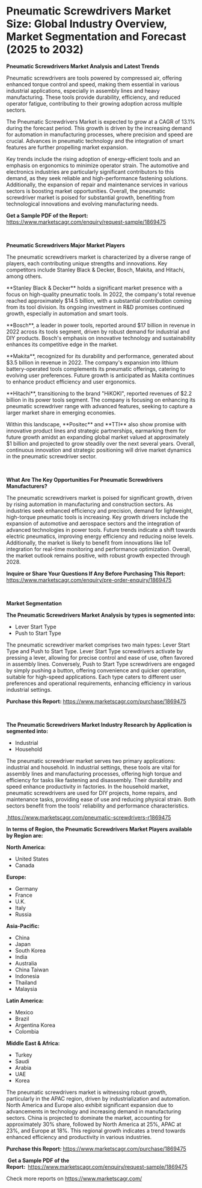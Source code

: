 <p><h1>Pneumatic Screwdrivers Market Size: Global Industry Overview, Market Segmentation and Forecast (2025 to 2032)</h1></p><p><strong>Pneumatic Screwdrivers Market Analysis and Latest Trends</strong></p>
<p><p>Pneumatic screwdrivers are tools powered by compressed air, offering enhanced torque control and speed, making them essential in various industrial applications, especially in assembly lines and heavy manufacturing. These tools provide durability, efficiency, and reduced operator fatigue, contributing to their growing adoption across multiple sectors.</p><p>The Pneumatic Screwdrivers Market is expected to grow at a CAGR of 13.1% during the forecast period. This growth is driven by the increasing demand for automation in manufacturing processes, where precision and speed are crucial. Advances in pneumatic technology and the integration of smart features are further propelling market expansion. </p><p>Key trends include the rising adoption of energy-efficient tools and an emphasis on ergonomics to minimize operator strain. The automotive and electronics industries are particularly significant contributors to this demand, as they seek reliable and high-performance fastening solutions. Additionally, the expansion of repair and maintenance services in various sectors is boosting market opportunities. Overall, the pneumatic screwdriver market is poised for substantial growth, benefiting from technological innovations and evolving manufacturing needs.</p></p>
<p><strong>Get a Sample PDF of the Report:&nbsp;</strong> <a href="https://www.marketscagr.com/enquiry/request-sample/1869475?utm_campaign=3115&utm_medium=2&utm_source=Github&utm_content=ia&utm_term=08042025&utm_id=pneumatic-screwdrivers">https://www.marketscagr.com/enquiry/request-sample/1869475</a></p>
<p>&nbsp;</p>
<p><strong>Pneumatic Screwdrivers Major Market Players</strong></p>
<p><p>The pneumatic screwdrivers market is characterized by a diverse range of players, each contributing unique strengths and innovations. Key competitors include Stanley Black & Decker, Bosch, Makita, and Hitachi, among others.</p><p>**Stanley Black & Decker** holds a significant market presence with a focus on high-quality pneumatic tools. In 2022, the company's total revenue reached approximately $14.5 billion, with a substantial contribution coming from its tool division. Its ongoing investment in R&D promises continued growth, especially in automation and smart tools.</p><p>**Bosch**, a leader in power tools, reported around $17 billion in revenue in 2022 across its tools segment, driven by robust demand for industrial and DIY products. Bosch's emphasis on innovative technology and sustainability enhances its competitive edge in the market.</p><p>**Makita**, recognized for its durability and performance, generated about $3.5 billion in revenue in 2022. The company's expansion into lithium battery-operated tools complements its pneumatic offerings, catering to evolving user preferences. Future growth is anticipated as Makita continues to enhance product efficiency and user ergonomics.</p><p>**Hitachi**, transitioning to the brand "HiKOKI", reported revenues of $2.2 billion in its power tools segment. The company is focusing on enhancing its pneumatic screwdriver range with advanced features, seeking to capture a larger market share in emerging economies.</p><p>Within this landscape, **Positec** and **TTI** also show promise with innovative product lines and strategic partnerships, earmarking them for future growth amidst an expanding global market valued at approximately $1 billion and projected to grow steadily over the next several years. Overall, continuous innovation and strategic positioning will drive market dynamics in the pneumatic screwdriver sector.</p></p>
<p>&nbsp;</p>
<p><strong>What Are The Key Opportunities For Pneumatic Screwdrivers Manufacturers?</strong></p>
<p><p>The pneumatic screwdrivers market is poised for significant growth, driven by rising automation in manufacturing and construction sectors. As industries seek enhanced efficiency and precision, demand for lightweight, high-torque pneumatic tools is increasing. Key growth drivers include the expansion of automotive and aerospace sectors and the integration of advanced technologies in power tools. Future trends indicate a shift towards electric pneumatics, improving energy efficiency and reducing noise levels. Additionally, the market is likely to benefit from innovations like IoT integration for real-time monitoring and performance optimization. Overall, the market outlook remains positive, with robust growth expected through 2028.</p></p>
<p><strong>Inquire or Share Your Questions If Any Before Purchasing This Report:</strong> <a href="https://www.marketscagr.com/enquiry/pre-order-enquiry/1869475?utm_campaign=3115&utm_medium=2&utm_source=Github&utm_content=ia&utm_term=08042025&utm_id=pneumatic-screwdrivers">https://www.marketscagr.com/enquiry/pre-order-enquiry/1869475</a></p>
<p>&nbsp;</p>
<p><strong>Market Segmentation</strong></p>
<p><strong>The Pneumatic Screwdrivers Market Analysis by types is segmented into:</strong></p>
<p><ul><li>Lever Start Type</li><li>Push to Start Type</li></ul></p>
<p><p>The pneumatic screwdriver market comprises two main types: Lever Start Type and Push to Start Type. Lever Start Type screwdrivers activate by pressing a lever, allowing for precise control and ease of use, often favored in assembly lines. Conversely, Push to Start Type screwdrivers are engaged by simply pushing a button, offering convenience and quicker operation, suitable for high-speed applications. Each type caters to different user preferences and operational requirements, enhancing efficiency in various industrial settings.</p></p>
<p><strong>Purchase this Report:&nbsp;</strong><a href="https://www.marketscagr.com/purchase/1869475?utm_campaign=3115&utm_medium=2&utm_source=Github&utm_content=ia&utm_term=08042025&utm_id=pneumatic-screwdrivers">https://www.marketscagr.com/purchase/1869475</a></p>
<p>&nbsp;</p>
<p><strong>The Pneumatic Screwdrivers Market Industry Research by Application is segmented into:</strong></p>
<p><ul><li>Industrial</li><li>Household</li></ul></p>
<p><p>The pneumatic screwdriver market serves two primary applications: industrial and household. In industrial settings, these tools are vital for assembly lines and manufacturing processes, offering high torque and efficiency for tasks like fastening and disassembly. Their durability and speed enhance productivity in factories. In the household market, pneumatic screwdrivers are used for DIY projects, home repairs, and maintenance tasks, providing ease of use and reducing physical strain. Both sectors benefit from the tools' reliability and performance characteristics.</p></p>
<p><a href="https://www.marketscagr.com/pneumatic-screwdrivers-r1869475?utm_campaign=3115&utm_medium=2&utm_source=Github&utm_content=ia&utm_term=08042025&utm_id=pneumatic-screwdrivers">&nbsp;https://www.marketscagr.com/pneumatic-screwdrivers-r1869475</a></p>
<p><strong>In terms of Region, the Pneumatic Screwdrivers Market Players available by Region are:</strong></p>
<p>
    <p> <strong> North America: </strong>
        <ul>
            <li>United States</li>
            <li>Canada</li>
        </ul>
        </p> 
    <p> <strong> Europe: </strong>
        <ul>
            <li>Germany</li>
            <li>France</li>
            <li>U.K.</li>
            <li>Italy</li>
            <li>Russia</li>
        </ul>
        </p> 
    <p> <strong> Asia-Pacific: </strong>
        <ul>
            <li>China</li>
            <li>Japan</li>
            <li>South Korea</li>
            <li>India</li>
            <li>Australia</li>
            <li>China Taiwan</li>
            <li>Indonesia</li>
            <li>Thailand</li>
            <li>Malaysia</li>
        </ul>
        </p> 
    <p> <strong> Latin America: </strong>
        <ul>
            <li>Mexico</li>
            <li>Brazil</li>
            <li>Argentina Korea</li>
            <li>Colombia</li>
        </ul>
        </p> 
    <p> <strong> Middle East & Africa: </strong>
        <ul>
            <li>Turkey</li>
            <li>Saudi</li>
            <li>Arabia</li>
            <li>UAE</li>
            <li>Korea</li>
        </ul>
    </p>
    </p>
<p><p>The pneumatic screwdrivers market is witnessing robust growth, particularly in the APAC region, driven by industrialization and automation. North America and Europe also exhibit significant expansion due to advancements in technology and increasing demand in manufacturing sectors. China is projected to dominate the market, accounting for approximately 30% share, followed by North America at 25%, APAC at 23%, and Europe at 18%. This regional growth indicates a trend towards enhanced efficiency and productivity in various industries.</p></p>
<p><strong>Purchase this Report: </strong><a href="https://www.marketscagr.com/purchase/1869475?utm_campaign=3115&utm_medium=2&utm_source=Github&utm_content=ia&utm_term=08042025&utm_id=pneumatic-screwdrivers">https://www.marketscagr.com/purchase/1869475</a></p>
<p>&nbsp;<strong>Get a Sample PDF of the Report:&nbsp;&nbsp;</strong><a href="https://www.marketscagr.com/enquiry/request-sample/1869475?utm_campaign=3115&utm_medium=2&utm_source=Github&utm_content=ia&utm_term=08042025&utm_id=pneumatic-screwdrivers">https://www.marketscagr.com/enquiry/request-sample/1869475</a></p>
<p><strong></strong></p>
<p>Check more reports on <a href="https://www.marketscagr.com/?utm_campaign=3115&utm_medium=2&utm_source=Github&utm_content=ia&utm_term=08042025&utm_id=pneumatic-screwdrivers">https://www.marketscagr.com/</a></p>